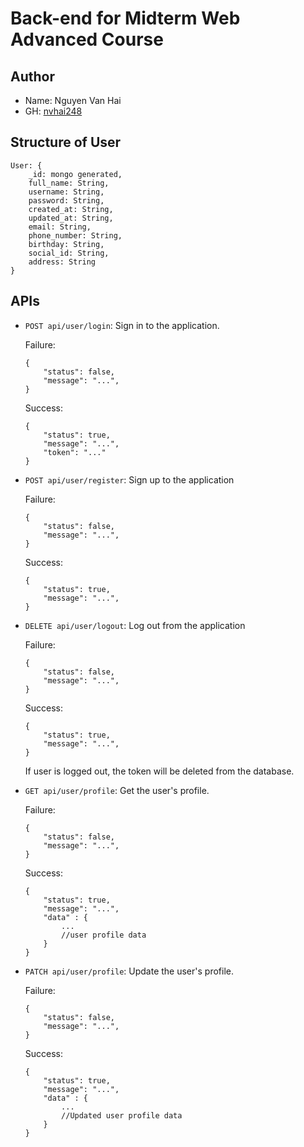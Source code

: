 # Back-end for Midterm Web Advanced Course

## Author
* Name: Nguyen Van Hai
* GH: [nvhai248](https://github.com/nvhai248)

## Structure of User
```
User: {
    _id: mongo generated,
    full_name: String,
    username: String,
    password: String,
    created_at: String,
    updated_at: String,
    email: String,
    phone_number: String,
    birthday: String,
    social_id: String,
    address: String
}
```

## APIs

* `POST api/user/login`: Sign in to the application.
    
    Failure:

    ```
    {
        "status": false,
        "message": "...",
    }
    ```

    Success:

    ```
    {
        "status": true,
        "message": "...",
        "token": "..."
    }
    ```

* `POST api/user/register`: Sign up to the application

    Failure:

    ```
    {
        "status": false,
        "message": "...",
    }
    ```

    Success:

    ```
    {
        "status": true,
        "message": "...",
    }
    ```
* `DELETE api/user/logout`: Log out from the application

    Failure:

    ```
    {
        "status": false,
        "message": "...",
    }
    ```

    Success:

    ```
    {
        "status": true,
        "message": "...",
    }
    ```

    If user is logged out, the token will be deleted from the database.

* `GET api/user/profile`:  Get the user's profile.

    Failure:

    ```
    {
        "status": false,
        "message": "...",
    }
    ```

    Success:

    ```
    {
        "status": true,
        "message": "...",
        "data" : {
            ...
            //user profile data
        }
    }
    ```
   
* `PATCH api/user/profile`:  Update the user's profile.

    Failure:

    ```
    {
        "status": false,
        "message": "...",
    }
    ```

    Success:

    ```
    {
        "status": true,
        "message": "...",
        "data" : {
            ...
            //Updated user profile data
        }
    }